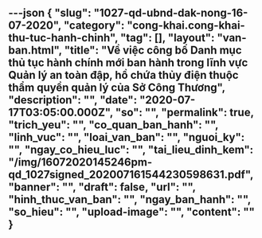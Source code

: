 ---json
{
    "slug": "1027-qd-ubnd-dak-nong-16-07-2020",
    "category": "cong-khai.cong-khai-thu-tuc-hanh-chinh",
    "tag": [],
    "layout": "van-ban.html",
    "title": "Về việc công bố Danh mục thủ tục hành chính mới ban hành trong lĩnh vực Quản lý an toàn đập, hồ chứa thủy điện thuộc thẩm quyền quản lý của Sở Công Thương",
    "description": "",
    "date": "2020-07-17T03:05:00.000Z",
    "so": "",
    "permalink": true,
    "trich_yeu": "",
    "co_quan_ban_hanh": "",
    "linh_vuc": "",
    "loai_van_ban": "",
    "nguoi_ky": "",
    "ngay_co_hieu_luc": "",
    "tai_lieu_dinh_kem": "/img/16072020145246pm-qd_1027signed_202007161544230598631.pdf",
    "banner": "",
    "draft": false,
    "url": "",
    "hinh_thuc_van_ban": "",
    "ngay_ban_hanh": "",
    "so_hieu": "",
    "upload-image": "",
    "__content__": ""
}
---
